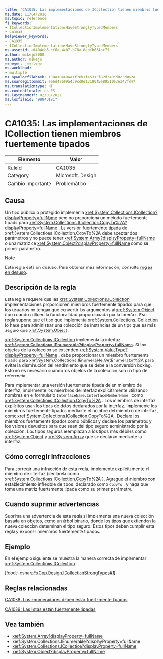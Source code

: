 ```yaml
---
title: 'CA1035: Las implementaciones de ICollection tienen miembros fuertemente tipados'
ms.date: 11/04/2016
ms.topic: reference
f1_keywords:
- ICollectionImplementationsHaveStronglyTypedMembers
- CA1035
helpviewer_keywords:
- CA1035
- ICollectionImplementationsHaveStronglyTypedMembers
ms.assetid: ad404eb5-cf6a-44b7-b78a-8ebfb654bc7f
author: mikejo5000
ms.author: mikejo
manager: jmartens
ms.workload:
- multiple
ms.openlocfilehash: 130ea0460ae1f70b1f453a3f02d3e3dd0c3d8a2e
ms.sourcegitcommit: ae6d47b09a439cd0e13180f5e89510e3e347fd47
ms.translationtype: MT
ms.contentlocale: es-ES
ms.lasthandoff: 02/08/2021
ms.locfileid: "99843181"
---
```

# <a name="ca1035-icollection-implementations-have-strongly-typed-members"></a>CA1035: Las implementaciones de ICollection tienen miembros fuertemente tipados

|Elemento|Valor|
|-|-|
|RuleId|CA1035|
|Category|Microsoft. Design|
|Cambio importante|Problemático|

## <a name="cause"></a>Causa
Un tipo público o protegido implementa <xref:System.Collections.ICollection?displayProperty=fullName> pero no proporciona un método fuertemente tipado para <xref:System.Collections.ICollection.CopyTo%2A?displayProperty=fullName> . La versión fuertemente tipada de <xref:System.Collections.ICollection.CopyTo%2A> debe aceptar dos parámetros y no puede tener <xref:System.Array?displayProperty=fullName> o una matriz de <xref:System.Object?displayProperty=fullName> como su primer parámetro.

> [!NOTE]
> Esta regla está en desuso. Para obtener más información, consulte [reglas en desuso](fxcop-unported-deprecated-rules.md).

## <a name="rule-description"></a>Descripción de la regla
Esta regla requiere que las <xref:System.Collections.ICollection> implementaciones proporcionen miembros fuertemente tipados para que los usuarios no tengan que convertir los argumentos al <xref:System.Object> tipo cuando utilicen la funcionalidad proporcionada por la interfaz. Esta regla supone que el tipo que implementa <xref:System.Collections.ICollection> lo hace para administrar una colección de instancias de un tipo que es más seguro que <xref:System.Object> .

 <xref:System.Collections.ICollection> implementa la interfaz <xref:System.Collections.IEnumerable?displayProperty=fullName>. Si los objetos de la colección se extienden <xref:System.ValueType?displayProperty=fullName> , debe proporcionar un miembro fuertemente tipado para <xref:System.Collections.IEnumerable.GetEnumerator%2A> para evitar la disminución del rendimiento que se debe a la conversión boxing. Esto no es necesario cuando los objetos de la colección son un tipo de referencia.

Para implementar una versión fuertemente tipada de un miembro de interfaz, implemente los miembros de interfaz explícitamente utilizando nombres en el formulario `InterfaceName.InterfaceMemberName` , como <xref:System.Collections.ICollection.CopyTo%2A> . Los miembros de interfaz explícitos usan los tipos de datos declarados por la interfaz. Implemente los miembros fuertemente tipados mediante el nombre del miembro de interfaz, como <xref:System.Collections.ICollection.CopyTo%2A> . Declare los miembros fuertemente tipados como públicos y declare los parámetros y los valores devueltos para que sean del tipo seguro administrado por la colección. Los tipos seguros reemplazan a los tipos más débiles como <xref:System.Object> y <xref:System.Array> que se declaran mediante la interfaz.

## <a name="how-to-fix-violations"></a>Cómo corregir infracciones
Para corregir una infracción de esta regla, implemente explícitamente el miembro de interfaz (declárela como <xref:System.Collections.ICollection.CopyTo%2A> ). Agregue el miembro con establecimiento inflexible de tipos, declarado como `CopyTo` , y haga que tome una matriz fuertemente tipada como su primer parámetro.

## <a name="when-to-suppress-warnings"></a>Cuándo suprimir advertencias
Suprima una advertencia de esta regla si implementa una nueva colección basada en objetos, como un árbol binario, donde los tipos que extienden la nueva colección determinan el tipo seguro. Estos tipos deben cumplir esta regla y exponer miembros fuertemente tipados.

## <a name="example"></a>Ejemplo
En el ejemplo siguiente se muestra la manera correcta de implementar <xref:System.Collections.ICollection> .

[!code-csharp[FxCop.Design.ICollectionStrongTypes#1](../code-quality/codesnippet/CSharp/ca1035-icollection-implementations-have-strongly-typed-members_1.cs)]

## <a name="related-rules"></a>Reglas relacionadas
[CA1038: Los enumeradores deben estar fuertemente tipados](../code-quality/ca1038.md)

[CA1039: Las listas están fuertemente tipadas](../code-quality/ca1039.md)

## <a name="see-also"></a>Vea también

- <xref:System.Array?displayProperty=fullName>
- <xref:System.Collections.IEnumerable?displayProperty=fullName>
- <xref:System.Collections.ICollection?displayProperty=fullName>
- <xref:System.Object?displayProperty=fullName>
